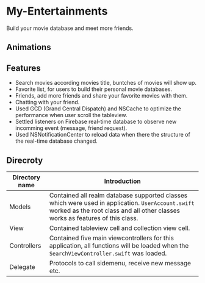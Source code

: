# My-Entertainments
Build your movie database and meet more friends.

## Animations


## Features
- Search movies according movies title, buntches of movies will show up.
- Favorite list, for users to build their personal movie databases.
- Friends, add more friends and share your favorite movies with them.
- Chatting with your friend.
- Used GCD (Grand Central Dispatch) and NSCache to optimize the performance when user scroll the tableview.
- Settled listeners on Firebase real-time database to observe new incomming event (message, friend request).
- Used NSNotificationCenter to reload data when there the structure of the real-time database changed.

## Direcroty
Directory name | Introduction
---|---
Models | Contained all realm database supported classes which were used in application. `UserAccount.swift` worked as the root class and all other classes works as features of this class.
View | Contained tableview cell and collection view cell.
Controllers | Contained five main viewcontrollers for this application, all functions will be loaded when the `SearchViewController.swift` was loaded.
Delegate | Protocols to call sidemenu, receive new message etc.

